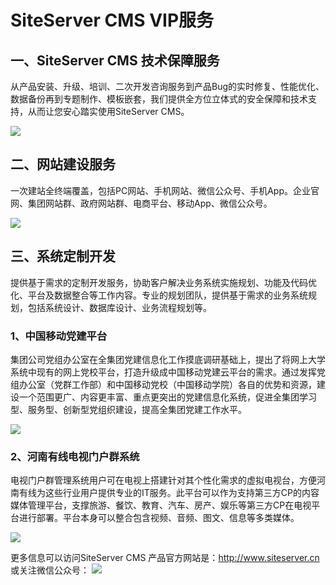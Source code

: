 # SiteServer CMS VIP服务

## 一、SiteServer CMS 技术保障服务

从产品安装、升级、培训、二次开发咨询服务到产品Bug的实时修复、性能优化、数据备份再到专题制作、模板嵌套，我们提供全方位立体式的安全保障和技术支持，从而让您安心踏实使用SiteServer CMS。

![](/assets/113.jpg)

## 二、网站建设服务

一次建站全终端覆盖，包括PC网站、手机网站、微信公众号、手机App。企业官网、集团网站群、政府网站群、电商平台、移动App、微信公众号。

![](/assets/114.jpg)

## 三、系统定制开发

提供基于需求的定制开发服务，协助客户解决业务系统实施规划、功能及代码优化、平台及数据整合等工作内容。专业的规划团队，提供基于需求的业务系统规划，包括系统设计、数据库设计、业务流程规划等。

### 1、中国移动党建平台

集团公司党组办公室在全集团党建信息化工作摸底调研基础上，提出了将网上大学系统中现有的网上党校平台，打造升级成中国移动党建云平台的需求。通过发挥党组办公室（党群工作部）和中国移动党校（中国移动学院）各自的优势和资源，建设一个范围更广、内容更丰富、重点更突出的党建信息化系统，促进全集团学习型、服务型、创新型党组织建设，提高全集团党建工作水平。

![](/assets/115.png)

### 2、河南有线电视门户群系统

电视门户群管理系统用户可在电视上搭建针对其个性化需求的虚拟电视台，方便河南有线为这些行业用户提供专业的IT服务。此平台可以作为支持第三方CP的内容媒体管理平台，支撑旅游、餐饮、教育、汽车、房产、娱乐等第三方CP在电视平台进行部署。平台本身可以整合包含视频、音频、图文、信息等多类媒体。

![](/assets/116.png)


更多信息可以访问SiteServer CMS 产品官方网站是：http://www.siteserver.cn 
或关注微信公众号：
![](/assets/qrcode_for_wx.jpg)